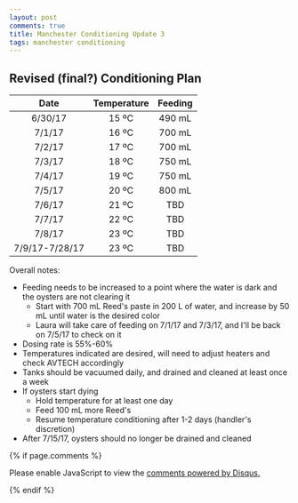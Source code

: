 ```yaml
---
layout: post
comments: true
title: Manchester Conditioning Update 3
tags: manchester conditioning
---
```


## Revised (final?) Conditioning Plan

|    **Date**    |   **Temperature**  | **Feeding** |
|:--------------:|:------------------:|:-----------:|
|     6/30/17    |        15 ºC       |    490 mL   |
|     7/1/17     |        16 ºC       |    700 mL   |
|     7/2/17     |        17 ºC       |    700 mL   |
|     7/3/17     |        18 ºC       |    750 mL   |
|     7/4/17     |        19 ºC       |    750 mL   |
|     7/5/17     |        20 ºC       |    800 mL   |
|     7/6/17     |        21 ºC       |     TBD     |
|     7/7/17     |        22 ºC       |     TBD     |
|     7/8/17     |        23 ºC       |     TBD     |
| 7/9/17-7/28/17 |        23 ºC       |     TBD     |

Overall notes:

- Feeding needs to be increased to a point where the water is dark and the oysters are not clearing it
  - Start with 700 mL Reed's paste in 200 L of water, and increase by 50 mL until water is the desired color
  - Laura will take care of feeding on 7/1/17 and 7/3/17, and I'll be back on 7/5/17 to check on it
- Dosing rate is 55%-60%
- Temperatures indicated are desired, will need to adjust heaters and check AVTECH accordingly
- Tanks should be vacuumed daily, and drained and cleaned at least once a week
- If oysters start dying
  - Hold temperature for at least one day
  - Feed 100 mL more Reed's
  - Resume temperature conditioning after 1-2 days (handler's discretion)
- After 7/15/17, oysters should no longer be drained and cleaned

{% if page.comments %}

<div id="disqus_thread"></div>
<script>

/**
*  RECOMMENDED CONFIGURATION VARIABLES: EDIT AND UNCOMMENT THE SECTION BELOW TO INSERT DYNAMIC VALUES FROM YOUR PLATFORM OR CMS.
*  LEARN WHY DEFINING THESE VARIABLES IS IMPORTANT: https://disqus.com/admin/universalcode/#configuration-variables*/
/*
var disqus_config = function () {
this.page.url = PAGE_URL;  // Replace PAGE_URL with your page's canonical URL variable
this.page.identifier = PAGE_IDENTIFIER; // Replace PAGE_IDENTIFIER with your page's unique identifier variable
};
*/
(function() { // DON'T EDIT BELOW THIS LINE
var d = document, s = d.createElement('script');
s.src = 'https://the-responsible-grad-student.disqus.com/embed.js';
s.setAttribute('data-timestamp', +new Date());
(d.head || d.body).appendChild(s);
})();
</script>
<noscript>Please enable JavaScript to view the <a href="https://disqus.com/?ref_noscript">comments powered by Disqus.</a></noscript>

{% endif %}

<script id="dsq-count-scr" src="//the-responsible-grad-student.disqus.com/count.js" async></script>
